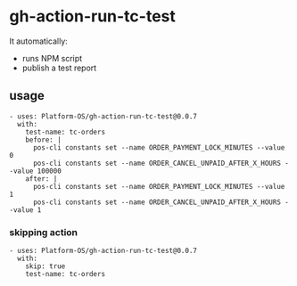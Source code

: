 # gh-action-run-tc-test

 It automatically:
 - runs NPM script
 - publish a test report

## usage

    - uses: Platform-OS/gh-action-run-tc-test@0.0.7
      with:
        test-name: tc-orders
        before: |
          pos-cli constants set --name ORDER_PAYMENT_LOCK_MINUTES --value 0
          pos-cli constants set --name ORDER_CANCEL_UNPAID_AFTER_X_HOURS --value 100000
        after: |
          pos-cli constants set --name ORDER_PAYMENT_LOCK_MINUTES --value 1
          pos-cli constants set --name ORDER_CANCEL_UNPAID_AFTER_X_HOURS --value 1
          
          
### skipping action

    - uses: Platform-OS/gh-action-run-tc-test@0.0.7
      with:
        skip: true
        test-name: tc-orders
